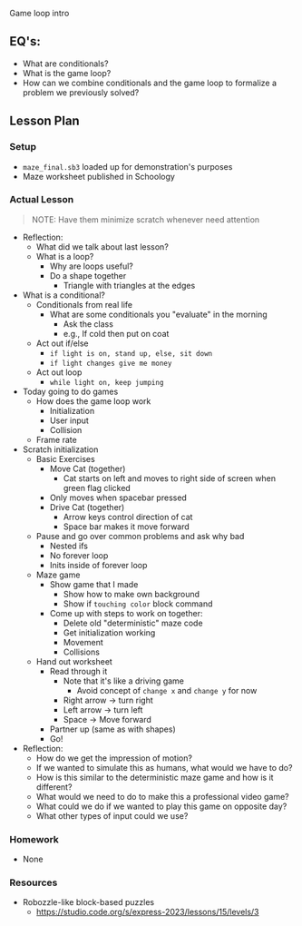 Game loop intro

## EQ's:

- What are conditionals?
- What is the game loop?
- How can we combine conditionals and the game loop to formalize a problem we previously solved?

## Lesson Plan

### Setup

- `maze_final.sb3` loaded up for demonstration's purposes
- Maze worksheet published in Schoology

### Actual Lesson

> NOTE: Have them minimize scratch whenever need attention

- Reflection:
    - What did we talk about last lesson?
    - What is a loop?
        - Why are loops useful?
        - Do a shape together
            - Triangle with triangles at the edges
- What is a conditional?
    - Conditionals from real life
        - What are some conditionals you "evaluate" in the morning
            - Ask the class
            - e.g., If cold then put on coat
    - Act out if/else
        - `if light is on, stand up, else, sit down`
        - `if light changes give me money`
    - Act out loop
        - `while light on, keep jumping`
- Today going to do games
    - How does the game loop work
        - Initialization
        - User input
        - Collision
    - Frame rate
- Scratch initialization
    - Basic Exercises
        - Move Cat (together)
            - Cat starts on left and moves to right side of screen when green flag clicked
        - Only moves when spacebar pressed
        - Drive Cat (together)
            - Arrow keys control direction of cat
            - Space bar makes it move forward
    - Pause and go over common problems and ask why bad
        - Nested ifs
        - No forever loop
        - Inits inside of forever loop
    - Maze game
        - Show game that I made
            - Show how to make own background
            - Show if `touching color` block command
        - Come up with steps to work on together:
            - Delete old "deterministic" maze code
            - Get initialization working
            - Movement
            - Collisions
    - Hand out worksheet
        - Read through it
            - Note that it's like a driving game
                - Avoid concept of `change x` and `change y` for now
            - Right arrow -> turn right
            - Left arrow -> turn left
            - Space -> Move forward
        - Partner up (same as with shapes)
        - Go!
- Reflection:
    - How do we get the impression of motion?
    - If we wanted to simulate this as humans, what would we have to do?
    - How is this similar to the deterministic maze game and how is it different?
    - What would we need to do to make this a professional video game?
    - What could we do if we wanted to play this game on opposite day?
    - What other types of input could we use?

### Homework

- None

### Resources

- Robozzle-like block-based puzzles
    - https://studio.code.org/s/express-2023/lessons/15/levels/3
